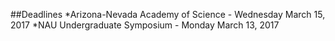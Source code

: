 ##Deadlines
*Arizona-Nevada Academy of Science - Wednesday March 15, 2017
*NAU Undergraduate Symposium - Monday March 13, 2017
